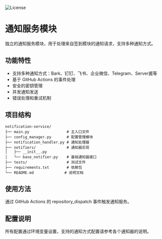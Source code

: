 ![License](https://img.shields.io/badge/License-MIT-blue.svg)

# 通知服务模块

独立的通知服务模块，用于处理来自签到模块的通知请求，支持多种通知方式。

## 功能特性

- 支持多种通知方式：Bark、钉钉、飞书、企业微信、Telegram、Server酱等
- 基于 GitHub Actions 的事件处理
- 安全的密钥管理
- 并发通知发送
- 错误处理和重试机制

## 项目结构

```
notification-service/
├── main.py                 # 主入口文件
├── config_manager.py       # 配置管理模块
├── notification_handler.py # 通知处理器
├── notifiers/              # 通知器实现
│   ├── __init__.py
│   └── base_notifier.py    # 基础通知器接口
├── tests/                  # 测试文件
├── requirements.txt        # 依赖包
└── README.md              # 说明文档
```

## 使用方法

通过 GitHub Actions 的 repository_dispatch 事件触发通知服务。

## 配置说明

所有配置通过环境变量设置，支持的通知方式配置请参考各个通知器的说明。
